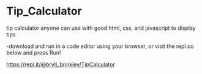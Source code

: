 # Tip_Calculator
tip calculator anyone can use with good html, css, and javascript to display tips

-download and run in a code editor using your browser, or visit the repl.co below and press Run!

https://repl.it/@bryll_brinkley/TipCalculator
